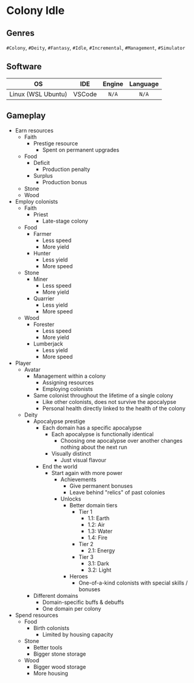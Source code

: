 Colony Idle
===========

Genres
------
`#Colony`,
`#Deity`,
`#Fantasy`,
`#Idle`,
`#Incremental`,
`#Management`,
`#Simulator`

Software
--------
|OS|IDE|Engine|Language|
|:-:|:-:|:-:|:-:|
|Linux (WSL Ubuntu)|VSCode|`N/A`|`N/A`|

Gameplay
--------
- Earn resources
	- Faith
		- Prestige resource
			- Spent on permanent upgrades
	- Food
		- Deficit
			- Production penalty
		- Surplus
			- Production bonus
	- Stone
	- Wood
- Employ colonists
	- Faith
		- Priest
			- Late-stage colony
	- Food
		- Farmer
			- Less speed
			- More yield
		- Hunter
			- Less yield
			- More speed
	- Stone
		- Miner
			- Less speed
			- More yield
		- Quarrier
			- Less yield
			- More speed
	- Wood
		- Forester
			- Less speed
			- More yield
		- Lumberjack
			- Less yield
			- More speed
- Player
	- Avatar
		- Management within a colony
			- Assigning resources
			- Employing colonists
		- Same colonist throughout the lifetime of a single colony
			- Like other colonists, does not survive the apocalypse
			- Personal health directly linked to the health of the colony
	- Deity
		- Apocalypse prestige
			- Each domain has a specific apocalypse
				- Each apocalypse is functionally identical
					- Choosing one apocalypse over another changes nothing about the next run
				- Visually distinct
					- Just visual flavour
			- End the world
				- Start again with more power
					- Achievements
						- Give permanent bonuses
						- Leave behind "relics" of past colonies
					- Unlocks
						- Better domain tiers
							- Tier 1
								- 1.1: Earth
								- 1.2: Air
								- 1.3: Water
								- 1.4: Fire
							- Tier 2
								- 2.1: Energy
							- Tier 3
								- 3.1: Dark
								- 3.2: Light
						- Heroes
							- One-of-a-kind colonists with special skills / bonuses
		- Different domains
			- Domain-specific buffs & debuffs
			- One domain per colony
- Spend resources
	- Food
		- Birth colonists
			- Limited by housing capacity
	- Stone
		- Better tools
		- Bigger stone storage
	- Wood
		- Bigger wood storage
		- More housing